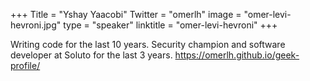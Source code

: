 +++
Title = "Yshay Yaacobi"
Twitter = "omerlh"
image = "omer-levi-hevroni.jpg"
type = "speaker"
linktitle = "omer-levi-hevroni"
+++

Writing code for the last 10 years. Security champion and software developer at Soluto for the last 3 years.
<a href="https://omerlh.github.io/geek-profile/">https://omerlh.github.io/geek-profile/</a>